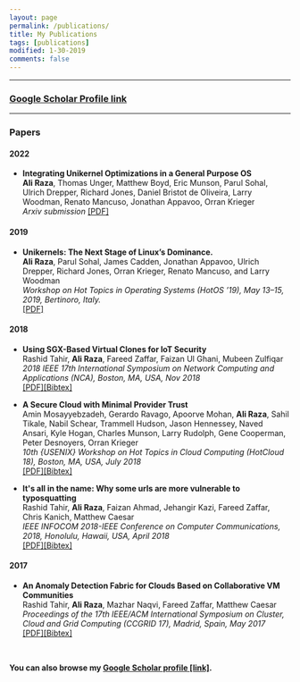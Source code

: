 ```yaml
---
layout: page
permalink: /publications/
title: My Publications
tags: [publications]
modified: 1-30-2019
comments: false
---
```


--- 

### <a href="https://scholar.google.com/citations?user=ZgFILF0AAAAJ&hl=en" target="_blank">Google Scholar Profile link</a> ###

---
### Papers

#### 2022

- **Integrating Unikernel Optimizations in a General Purpose OS** <br>
  **Ali Raza**, Thomas Unger, Matthew Boyd, Eric Munson, Parul Sohal, Ulrich Drepper, Richard Jones, Daniel Bristot de Oliveira, Larry Woodman, Renato Mancuso, Jonathan Appavoo, Orran Krieger <br>
  *Arxiv submission*
  [\[PDF\]](https://arxiv.org/pdf/2206.00789.pdf)

#### 2019

- **Unikernels: The Next Stage of Linux’s Dominance.** <br>
  **Ali Raza**, Parul Sohal, James Cadden, Jonathan Appavoo, Ulrich
Drepper, Richard Jones, Orran Krieger, Renato Mancuso, and Larry
Woodman<br>
  *Workshop on Hot Topics in Operating Systems (HotOS ’19), May 13–15, 2019, Bertinoro, Italy.* <br>
  [\[PDF\]](../papers/UKL.pdf)

#### 2018

- **Using SGX-Based Virtual Clones for IoT Security** <br>
  Rashid Tahir, **Ali Raza**, Fareed Zaffar, Faizan Ul Ghani, Mubeen Zulfiqar<br>
  *2018 IEEE 17th International Symposium on Network Computing and Applications (NCA), Boston, MA, USA, Nov 2018* <br>
  [\[PDF\]](../papers/iotSGX.pdf)[\[Bibtex\]](../papers/bib/iotSGX.txt)

- **A Secure Cloud with Minimal Provider Trust** <br>
  Amin Mosayyebzadeh, Gerardo Ravago, Apoorve Mohan, **Ali Raza**, Sahil Tikale, Nabil Schear, Trammell Hudson, Jason Hennessey, Naved Ansari, Kyle Hogan, Charles Munson, Larry Rudolph, Gene Cooperman, Peter Desnoyers, Orran Krieger<br>
  *10th {USENIX} Workshop on Hot Topics in Cloud Computing (HotCloud 18), Boston, MA, USA, July 2018* <br>
  [\[PDF\]](../papers/bolted.pdf)[\[Bibtex\]](../papers/bib/bolted.txt)

- **It's all in the name: Why some urls are more vulnerable to typosquatting** <br>
  Rashid Tahir, **Ali Raza**, Faizan Ahmad, Jehangir Kazi, Fareed Zaffar, Chris Kanich, Matthew Caesar<br>
  *IEEE INFOCOM 2018-IEEE Conference on Computer Communications, 2018, Honolulu, Hawaii, USA, April 2018* <br>
  [\[PDF\]](../papers/typo.pdf)[\[Bibtex\]](../papers/bib/typo.txt)

#### 2017

- **An Anomaly Detection Fabric for Clouds Based on Collaborative VM Communities** <br>
  Rashid Tahir, **Ali Raza**, Mazhar Naqvi, Fareed Zaffar, Matthew Caesar<br>
  *Proceedings of the 17th IEEE/ACM International Symposium on Cluster, Cloud and Grid Computing (CCGRID 17), Madrid, Spain, May 2017* <br>
  [\[PDF\]](../papers/anom-ccgrid17.pdf)[\[Bibtex\]](../papers/bib/anom-ccgrid17.txt)

<br>  

**You can also browse my <a href="https://scholar.google.com/citations?user=ZgFILF0AAAAJ&hl=en" target="_blank">Google Scholar profile [link]</a>.**
